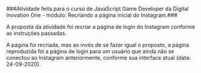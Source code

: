 ###Atividade feita para o curso de JavaScript Game Developer da Digital Inovation One - módulo: Recriando a página inicial do Instagram.###

A proposta da atividade foi recriar a página de login do Instagram conforme as instruções passadas.

A página foi recriada, mas ao invés de se fazer igual o proposto, a página reproduzida foi a página de login para um usuário que ainda não se conectou ao Instagram anteriormente, conforme sua interface atual (data: 24-09-2020).
